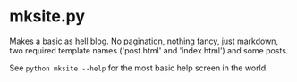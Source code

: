 # mksite.py

Makes a basic as hell blog. No pagination, nothing fancy, just markdown, two required template names ('post.html' and 'index.html') and some posts.

See `python mksite --help` for the most basic help screen in the world.
